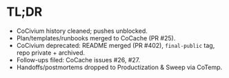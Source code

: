 # TL;DR

- CoCivium history cleaned; pushes unblocked.
- Plan/templates/runbooks merged to CoCache (PR #25).
- CoCivium deprecated: README merged (PR #402), `final-public` tag, repo private + archived.
- Follow-ups filed: CoCache issues #26, #27.
- Handoffs/postmortems dropped to Productization & Sweep via CoTemp.
